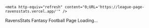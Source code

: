 <html>
  <head>      
    
    <meta http-equiv="refresh" content="0;URL='https://league-page-ravensstats.vercel.app/'" />    
  </head>    
  <body> 
    <p>RavensStats Fantasy Football Page Loading... </p>
  </body>  
</html>
